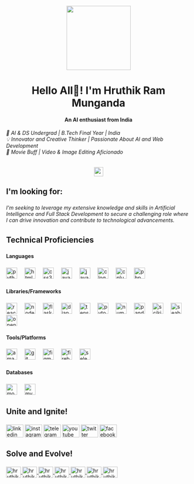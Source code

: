 <br clear="both">
<div align="center">
<img height="175"src="https://i.postimg.cc/br1gYPR1/sdsfd-dsfds-sdf-df.png" / >
</div>

<h1 align="center">Hello All👋! I'm Hruthik  Ram Munganda</h1>

<h4 align="center">An AI enthusiast from India</h4>

<h6 align="left">🤖 AI & DS Undergrad | B.Tech Final Year | India<br>💡 Innovator and Creative Thinker | Passionate About AI and Web Development <br>🎥 Movie Buff | Video & Image Editing Aficionado</h6>

###
<div style="text-align: center;">
    <img src="https://komarev.com/ghpvc/?username=HruthikRam63" height="25" style="display: block; margin: 0 auto;"/>
</div>

<h2 align="left">I'm looking for:</h2>

###

<h6 align="left">I'm seeking to leverage my extensive knowledge and skills in Artificial Intelligence and Full Stack Development to secure a challenging role where I can drive innovation and contribute to technological advancements.</h6>

###

<h2 align="left">Technical Proficiencies</h2>

###

<h4 align="left">Languages</h4>

###

<div align="left">
  <img src="https://img.shields.io/badge/Python-3776AB?logo=python&logoColor=white&style=for-the-badge" height="30" alt="python logo"  />
  <img width="12" />
  <img src="https://img.shields.io/badge/HTML5-E34F26?logo=html5&logoColor=white&style=for-the-badge" height="30" alt="html5 logo"  />
  <img width="12" />
  <img src="https://img.shields.io/badge/CSS3-1572B6?logo=css3&logoColor=white&style=for-the-badge" height="30" alt="css3 logo"  />
  <img width="12" />
  <img src="https://img.shields.io/badge/JavaScript-F7DF1E?logo=javascript&logoColor=black&style=for-the-badge" height="30" alt="javascript logo"  />
  <img width="12" />
  <img src="https://img.shields.io/badge/Java-ED8B00?style=for-the-badge&logo=openjdk&logoColor=white" height="30" alt="java logo" />
  <img width="12" />
  <img src="https://img.shields.io/badge/C-A8B9CC?logo=c&logoColor=black&style=for-the-badge" height="30" alt="c logo"  />
  <img width="12" />
  <img src="https://img.shields.io/badge/C++-00599C?logo=cplusplus&logoColor=white&style=for-the-badge" height="30" alt="cplusplus logo"  />
  <img width="12" />
  <img src="https://img.shields.io/badge/PHP-777BB4?logo=php&logoColor=black&style=for-the-badge" height="30" alt="php logo"  />
</div>

###

<h4 align="left">Libraries/Frameworks</h4>

###

<div align="left">
  <img src="https://img.shields.io/badge/React-61DAFB?logo=react&logoColor=black&style=for-the-badge" height="30" alt="react logo"  />
  <img width="12" />
  <img src="https://img.shields.io/badge/Node.js-339933?logo=nodedotjs&logoColor=white&style=for-the-badge" height="30" alt="nodejs logo"  />
  <img width="12" />
  <img src="https://img.shields.io/badge/Flask-000000?logo=flask&logoColor=white&style=for-the-badge" height="30" alt="flask logo"  />
  <img width="12" />
  <img src="https://img.shields.io/badge/Django-092E20?logo=django&logoColor=white&style=for-the-badge" height="30" alt="django logo"  />
  <img width="12" />
  <img src="https://img.shields.io/badge/TensorFlow-FF6F00?logo=tensorflow&logoColor=black&style=for-the-badge" height="30" alt="tensorflow logo"  />
  <img width="12" />
  <img src="https://img.shields.io/badge/PyTorch-EE4C2C?logo=pytorch&logoColor=white&style=for-the-badge" height="30" alt="pytorch logo"  />
  <img width="12" />
  <img src="https://img.shields.io/badge/NumPy-013243?logo=numpy&logoColor=white&style=for-the-badge" height="30" alt="numpy logo"  />
  <img width="12" />
  <img src="https://img.shields.io/badge/pandas-150458?logo=pandas&logoColor=white&style=for-the-badge" height="30" alt="pandas logo"  />
  <img width="12" />
  <img src="https://img.shields.io/badge/Scikit--learn-F7931E?logo=scikit-learn&logoColor=white&style=for-the-badge" height="30" alt="scikit_learn logo" />
  <img width="12" />
  <img src="https://img.shields.io/badge/Seaborn-3776AB?logo=seaborn&logoColor=white&style=for-the-badge" height="30" alt="seaborn logo" />
  <img width="12" />
  <img src="https://img.shields.io/badge/OpenCV-5C3EE8?logo=opencv&logoColor=white&style=for-the-badge" height="30" alt="opencv logo"  />
</div>

###

<h4 align="left">Tools/Platforms</h4>

###

<div align="left">
  <img src="https://img.shields.io/badge/Amazon AWS-232F3E?logo=amazonaws&logoColor=white&style=for-the-badge" height="30" alt="amazonwebservices logo"  />
  <img width="12" />
  <img src="https://img.shields.io/badge/Git-F05032?logo=git&logoColor=white&style=for-the-badge" height="30" alt="git logo"  />
  <img width="12" />
  <img src="https://img.shields.io/badge/Figma-F24E1E?logo=figma&logoColor=white&style=for-the-badge" height="30" alt="figma logo"  />
  <img width="12" />
  <img src="https://img.shields.io/badge/Firebase-FFCA28?logo=firebase&logoColor=black&style=for-the-badge" height="30" alt="firebase logo"  />
  <img width="12" />
  <img src="https://img.shields.io/badge/Selenium-43B02A?logo=selenium&logoColor=black&style=for-the-badge" height="30" alt="selenium logo"  />
</div>

###

<h4 align="left">Databases</h4>

###

<div align="left">
  <img src="https://img.shields.io/badge/MongoDB-47A248?logo=mongodb&logoColor=white&style=for-the-badge" height="30" alt="mongodb logo"  />
  <img width="12" />
  <img src="https://img.shields.io/badge/MySQL-4479A1?logo=mysql&logoColor=white&style=for-the-badge" height="30" alt="mysql logo"  />
</div>




<h2 align="left">Unite and Ignite!</h2>

###

<div align="left">
  <img src="https://raw.githubusercontent.com/maurodesouza/profile-readme-generator/master/src/assets/icons/social/linkedin/default.svg" width="47" height="35" alt="linkedin logo"  />
  <img src="https://raw.githubusercontent.com/maurodesouza/profile-readme-generator/master/src/assets/icons/social/instagram/default.svg" width="47" height="35" alt="instagram logo"  />
  <img src="https://raw.githubusercontent.com/maurodesouza/profile-readme-generator/master/src/assets/icons/social/telegram/default.svg" width="47" height="35" alt="telegram logo"  />
  <img src="https://raw.githubusercontent.com/maurodesouza/profile-readme-generator/master/src/assets/icons/social/youtube/default.svg" width="47" height="35" alt="youtube logo"  />
  <img src="https://raw.githubusercontent.com/maurodesouza/profile-readme-generator/master/src/assets/icons/social/twitter/default.svg" width="47" height="35" alt="twitter logo"  />
  <img src="https://raw.githubusercontent.com/maurodesouza/profile-readme-generator/master/src/assets/icons/social/facebook/default.svg" width="47" height="35" alt="facebook logo"  />
</div>

###

<h2 align="left">Solve and Evolve!</h2>

###

<div align="left">
  <a href="https://www.codechef.com/users/hruthikram63" target="blank">
    <img align="center" src="https://cdn.jsdelivr.net/npm/simple-icons@3.1.0/icons/codechef.svg" alt="hruthikram63" height="30" width="40" />
  </a>
  <a href="https://www.hackerrank.com/hruthikram_63" target="blank">
    <img align="center" src="https://raw.githubusercontent.com/rahuldkjain/github-profile-readme-generator/master/src/images/icons/Social/hackerrank.svg" alt="hruthikram_63" height="30" width="40" />
  </a>
  <a href="https://www.leetcode.com/hruthikram63" target="blank">
    <img align="center" src="https://raw.githubusercontent.com/rahuldkjain/github-profile-readme-generator/master/src/images/icons/Social/leet-code.svg" alt="hruthikram63" height="30" width="40" />
  </a>
  <a href="https://www.hackerearth.com/hruthikram63" target="blank">
    <img align="center" src="https://raw.githubusercontent.com/rahuldkjain/github-profile-readme-generator/master/src/images/icons/Social/hackerearth.svg" alt="hruthikram63" height="30" width="40" />
  </a>
  <a href="https://auth.geeksforgeeks.org/user/hruthikram63" target="blank">
    <img align="center" src="https://raw.githubusercontent.com/rahuldkjain/github-profile-readme-generator/master/src/images/icons/Social/geeks-for-geeks.svg" alt="hruthikram63" height="30" width="40" />
  </a>
  <a href="https://kaggle.com/hruthikram63" target="blank">
    <img align="center" src="https://raw.githubusercontent.com/rahuldkjain/github-profile-readme-generator/master/src/images/icons/Social/kaggle.svg" alt="hruthikram63" height="30" width="40" />
  </a>
  <a href="https://stackoverflow.com/users/hruthikram63" target="blank">
    <img align="center" src="https://raw.githubusercontent.com/rahuldkjain/github-profile-readme-generator/master/src/images/icons/Social/stack-overflow.svg" alt="hruthikram63" height="30" width="40" />
  </a>
</div>



###
